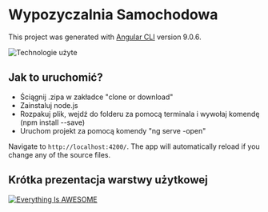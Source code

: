 # Wypozyczalnia Samochodowa

This project was generated with [Angular CLI](https://github.com/angular/angular-cli) version 9.0.6.

![Technologie użyte](http://imagizer.imageshack.com/a/img923/6023/cEgb18.png)

## Jak to uruchomić?

- Ściągnij .zipa w zakładce "clone or download"
- Zainstaluj node.js
- Rozpakuj plik, wejdź do folderu za pomocą terminala i wywołaj komendę (npm install --save)
- Uruchom projekt za pomocą komendy "ng serve -open"

Navigate to `http://localhost:4200/`. The app will automatically reload if you change any of the source files.

## Krótka prezentacja warstwy użytkowej

[![Everything Is AWESOME](http://i.imgur.com/Ot5DWAW.png)](https://youtu.be/StTqXEQ2l-Y?t=35s "Everything Is AWESOME")


